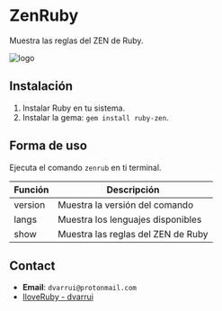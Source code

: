 
# ZenRuby

Muestra las reglas del ZEN de Ruby.

![logo](./docs/images/logo.png)

## Instalación

1. Instalar Ruby en tu sistema.
1. Instalar la gema: `gem install ruby-zen`.

## Forma de uso

Ejecuta el comando `zenrub` en ti terminal.

| Función | Descripción |
| ------- | ------------------------- |
| version | Muestra la versión del comando |
| langs   | Muestra los lenguajes disponibles |
| show    | Muestra las reglas del ZEN de Ruby |

## Contact

* **Email**: `dvarrui@protonmail.com`
* [IloveRuby - dvarrui](https://github.com/dvarrui/iloveruby)
